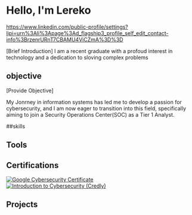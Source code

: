 # Hello, I'm Lereko
https://www.linkedin.com/public-profile/settings?lipi=urn%3Ali%3Apage%3Ad_flagship3_profile_self_edit_contact-info%3BrzenrURnT7CBAMU4ViCZmA%3D%3D

[Brief Introduction] 
 I am a recent graduate with a profoud interest in technology and a dedication to sloving complex problems
 

## objective
[Provide Objective]

My Jonrney in information systems has led me to develop a passion for cybersecurity, and I am now eager to transition into this field, specifically aiming to join a Security Operations Center(SOC) as a Tier 1 Analyst.

##skills




## Tools




## Certifications
<div>
  <a href="https://www.coursera.org/account/accomplishments/specialization/KP48R0DZTBCM" target="_blank">
    <img src="https://img.shields.io/badge/-Google_Cybersecurity-2A73CC?&style=for-the-badge&logo=Coursera&logoColor=white" alt="Google Cybersecurity Certificate" />
  </a>


  <a href="https://www.credly.com/badges/ec326d8e-e7cd-4495-9db8-b00e92b28315/public_url" target="_blank">
    <img src="https://img.shields.io/badge/-Introduction_to_Cybersecurity-2A73CC?style=for-the-badge&logo=Credly&logoColor=white" alt="Introduction to Cybersecurity (⁠Credly⁠)" />
  </a>
 
</div>

## Projects

